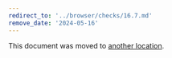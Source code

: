 ```yaml
---
redirect_to: '../browser/checks/16.7.md'
remove_date: '2024-05-16'
---
```


This document was moved to [another location](../browser/checks/16.7.md).

<!-- This redirect file can be deleted after 2024-05-16. -->
<!-- Redirects that point to other docs in the same project expire in three months. -->
<!-- Redirects that point to docs in a different project or site (for example, link is not relative and starts with `https:`) expire in one year. -->
<!-- Before deletion, see: https://docs.gitlab.com/ee/development/documentation/redirects.html -->
